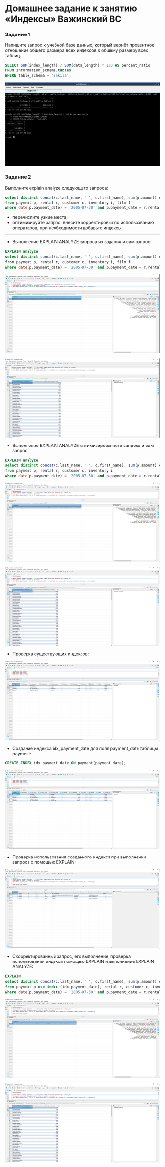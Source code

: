 # Домашнее задание к занятию «Индексы» Важинский ВС

### Задание 1

Напишите запрос к учебной базе данных, который вернёт процентное отношение общего размера всех индексов к общему размеру всех таблиц.

```sql
SELECT SUM(index_length) / SUM(data_length) * 100 AS percent_ratio
FROM information_schema.tables
WHERE table_schema = 'sakila';
```
![sql3](./img/index1.jpg)


### Задание 2

Выполните explain analyze следующего запроса:
```sql
select distinct concat(c.last_name, ' ', c.first_name), sum(p.amount) over (partition by c.customer_id, f.title)
from payment p, rental r, customer c, inventory i, film f
where date(p.payment_date) = '2005-07-30' and p.payment_date = r.rental_date and r.customer_id = c.customer_id and i.inventory_id = r.inventory_id
```
- перечислите узкие места;
- оптимизируйте запрос: внесите корректировки по использованию операторов, при необходимости добавьте индексы.

---

- Выполнение EXPLAIN ANALYZE запроса из задания и сам запрос:

```sql
EXPLAIN analyze
select distinct concat(c.last_name, ' ', c.first_name), sum(p.amount) over (partition by c.customer_id, f.title)
from payment p, rental r, customer c, inventory i, film f
where date(p.payment_date) = '2005-07-30' and p.payment_date = r.rental_date and r.customer_id = c.customer_id and i.inventory_id = r.inventory_id;
```

![sql3](./img/index1.png)

![sql3](./img/index2.png)

- Выполнение EXPLAIN ANALYZE оптимизированного запроса и сам запрос:

```sql
EXPLAIN analyze
select distinct concat(c.last_name, ' ', c.first_name), sum(p.amount) over (partition by c.customer_id)
from payment p, rental r, customer c, inventory i
where date(p.payment_date) = '2005-07-30' and p.payment_date = r.rental_date and r.customer_id = c.customer_id and i.inventory_id = r.inventory_id;
```

![sql3](./img/index3.png)

![sql3](./img/index4.png)

- Проверка существующих индексов:

![sql3](./img/index5.png)

- Создание индекса idx_payment_date для поля payment_date таблицы payment:

```sql
CREATE INDEX idx_payment_date ON payment(payment_date);
```

![sql3](./img/index6.png)

- Проверка использования созданного индекса при выполнении запроса с помощью EXPLAIN:

![sql3](./img/index7.png)

- Скорректированный запрос, его выполнение, проверка использования индекса помощью EXPLAIN и выполнение EXPLAIN ANALYZE:

```sql
EXPLAIN
select distinct concat(c.last_name, ' ', c.first_name), sum(p.amount) over (partition by c.customer_id)
from payment p use index (idx_payment_date), rental r, customer c, inventory i
where date(p.payment_date) = '2005-07-30' and p.payment_date = r.rental_date and r.customer_id = c.customer_id and i.inventory_id = r.inventory_id;
```

![sql3](./img/index8.png)

![sql3](./img/index9.png)
